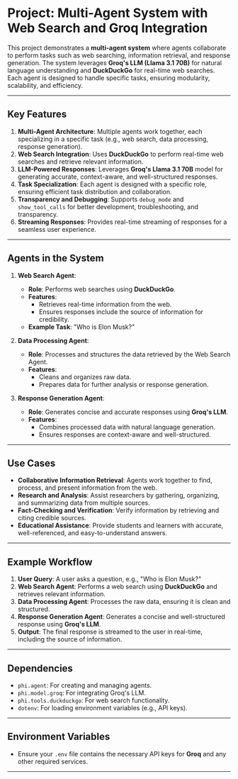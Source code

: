 # **Project: Multi-Agent System with Web Search and Groq Integration**

This project demonstrates a **multi-agent system** where agents collaborate to perform tasks such as web searching, information retrieval, and response generation. The system leverages **Groq's LLM (Llama 3.1 70B)** for natural language understanding and **DuckDuckGo** for real-time web searches. Each agent is designed to handle specific tasks, ensuring modularity, scalability, and efficiency.

---

## **Key Features**
1. **Multi-Agent Architecture**: Multiple agents work together, each specializing in a specific task (e.g., web search, data processing, response generation).
2. **Web Search Integration**: Uses **DuckDuckGo** to perform real-time web searches and retrieve relevant information.
3. **LLM-Powered Responses**: Leverages **Groq's Llama 3.1 70B** model for generating accurate, context-aware, and well-structured responses.
4. **Task Specialization**: Each agent is designed with a specific role, ensuring efficient task distribution and collaboration.
5. **Transparency and Debugging**: Supports `debug_mode` and `show_tool_calls` for better development, troubleshooting, and transparency.
6. **Streaming Responses**: Provides real-time streaming of responses for a seamless user experience.

---

## **Agents in the System**
1. **Web Search Agent**:
   - **Role**: Performs web searches using **DuckDuckGo**.
   - **Features**:
     - Retrieves real-time information from the web.
     - Ensures responses include the source of information for credibility.
   - **Example Task**: "Who is Elon Musk?"

2. **Data Processing Agent**:
   - **Role**: Processes and structures the data retrieved by the Web Search Agent.
   - **Features**:
     - Cleans and organizes raw data.
     - Prepares data for further analysis or response generation.

3. **Response Generation Agent**:
   - **Role**: Generates concise and accurate responses using **Groq's LLM**.
   - **Features**:
     - Combines processed data with natural language generation.
     - Ensures responses are context-aware and well-structured.

---

## **Use Cases**
- **Collaborative Information Retrieval**: Agents work together to find, process, and present information from the web.
- **Research and Analysis**: Assist researchers by gathering, organizing, and summarizing data from multiple sources.
- **Fact-Checking and Verification**: Verify information by retrieving and citing credible sources.
- **Educational Assistance**: Provide students and learners with accurate, well-referenced, and easy-to-understand answers.

---

## **Example Workflow**
1. **User Query**: A user asks a question, e.g., "Who is Elon Musk?"
2. **Web Search Agent**: Performs a web search using **DuckDuckGo** and retrieves relevant information.
3. **Data Processing Agent**: Processes the raw data, ensuring it is clean and structured.
4. **Response Generation Agent**: Generates a concise and well-structured response using **Groq's LLM**.
5. **Output**: The final response is streamed to the user in real-time, including the source of information.

---

## **Dependencies**
- `phi.agent`: For creating and managing agents.
- `phi.model.groq`: For integrating Groq's LLM.
- `phi.tools.duckduckgo`: For web search functionality.
- `dotenv`: For loading environment variables (e.g., API keys).

---

## **Environment Variables**
- Ensure your `.env` file contains the necessary API keys for **Groq** and any other required services.

---
